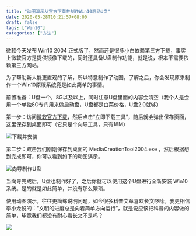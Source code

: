 ```yaml
---
title: "动图演示从官方下载并制作Win10启动U盘"
date: 2020-05-28T10:21:57+08:00
draft: false
tags: ["Win10"]
categories: ["方法"]
---
```


微软今天发布 Win10 2004 正式版了，然而还是很多小白依赖第三方下载，事实上微软官方是提供镜像下载的，同时还具备U盘制作功能，就是说，根本不需要依赖第三方网站。

为了帮助新人能更直观的了解，所以特意制作了动图。了解之后，你会发现原来制作一个Win10原版系统竟是如此简单的事情。

前置准备：U盘一个，8G以及以上，同时注意U盘里面的内容会清空（我个人是会用一个单独8G专门用来做启动盘，U盘都是白菜价格，U盘2.0就够）

第一步：访问[微软官方下载](https://www.microsoft.com/zh-cn/software-download/windows10)，然后点击“立即下载工具”，随后就会弹出保存页面，这里保存到桌面即可（它只是个向导工具，只有18M）

![下载并安装](https://imgkr.cn-bj.ufileos.com/9fc181c7-bd85-4565-86d1-c613266068ce.gif)

第二步：双击我们刚刚保存到桌面的 MediaCreationTool2004.exe ，然后根据想到完成即可，你可以看到如下的动图演示。

![向导制作U盘](https://imgkr.cn-bj.ufileos.com/4006be09-7b6a-48f0-a770-0744ef441730.gif)

当向导完成后，U盘也制作好了，之后你就可以使用这个U盘进行全新安装 Win10 系统。是的就是如此简单，并没有那么繁琐。

使用动图演示，往往更简练说明问题，如今很多科普文章喜欢长文啰嗦。我更相信李小龙说的：“文明的进度总是向着简单方向运行”，就是说应该把科普的内容做的简单，毕竟我们都没有耐心看长文不是吗？

![](https://testingcf.jsdelivr.net/gh/nanjishen/nanjishen/img/gzh-end.png)
